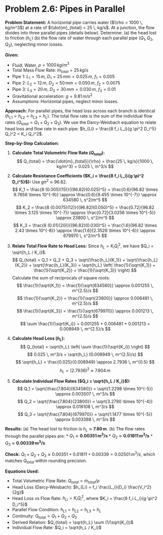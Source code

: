 # Problem 2.6: Pipes in Parallel

**Problem Statement:**
A horizontal pipe carries water ($\\rho = 1000 \, kg/m^3$) at a rate of $\\dot{m}_{total} = 25 \, kg/s$. At a junction, the flow divides into three parallel pipes (details below). Determine:
(a) the head lost to friction ($h_L$)
(b) the flow rate of water through each parallel pipe ($Q_1, Q_2, Q_3$), neglecting minor losses.

**Given:**
*   Fluid: Water, $\rho = 1000 \, kg/m^3$
*   Total Mass Flow Rate: $\dot{m}_{total} = 25 \, kg/s$
*   Pipe 1: $L_1 = 15 \, m$, $D_1 = 25 \, mm = 0.025 \, m$, $f_1 = 0.005$
*   Pipe 2: $L_2 = 12 \, m$, $D_2 = 50 \, mm = 0.050 \, m$, $f_2 = 0.0075$
*   Pipe 3: $L_3 = 20 \, m$, $D_3 = 30 \, mm = 0.030 \, m$, $f_3 = 0.01$
*   Gravitational acceleration: $g = 9.81 \, m/s^2$
*   Assumptions: Horizontal pipes, neglect minor losses.

**Approach:**
For parallel pipes, the head loss across each branch is identical ($h_{L1} = h_{L2} = h_{L3} = h_L$). The total flow rate is the sum of the individual flow rates ($Q_{total} = Q_1 + Q_2 + Q_3$). We use the Darcy-Weisbach equation to relate head loss and flow rate in each pipe: $h_{Li} = \frac{8 f_i L_i}{g \pi^2 D_i^5} Q_i^2 = K_i Q_i^2$.

**Step-by-Step Calculation:**

1.  **Calculate Total Volumetric Flow Rate ($Q_{total}$):**
    $$ Q_{total} = \frac{\dot{m}_{total}}{\rho} = \frac{25 \, kg/s}{1000 \, kg/m^3} = 0.025 \, m^3/s $$ 

2.  **Calculate Resistance Coefficients ($K_i = \frac{8 f_i L_i}{g \pi^2 D_i^5}$):**
    Use $g \pi^2 \approx 96.82$.
    $$ K_1 = \frac{8 (0.005)(15)}{(96.82)(0.025)^5} = \frac{0.6}{96.82 \times 9.7656 \times 10^{-9}} \approx \frac{0.6}{9.455 \times 10^{-7}} \approx 634580 \, s^2/m^5 $$ 
    $$ K_2 = \frac{8 (0.0075)(12)}{(96.82)(0.050)^5} = \frac{0.72}{96.82 \times 3.125 \times 10^{-7}} \approx \frac{0.72}{3.0256 \times 10^{-5}} \approx 23800 \, s^2/m^5 $$ 
    $$ K_3 = \frac{8 (0.01)(20)}{(96.82)(0.030)^5} = \frac{1.6}{96.82 \times 2.43 \times 10^{-8}} \approx \frac{1.6}{2.3526 \times 10^{-6}} \approx 679970 \, s^2/m^5 $$ 

3.  **Relate Total Flow Rate to Head Loss:**
    Since $h_L = K_i Q_i^2$, we have $Q_i = \sqrt{h_L / K_i}$.
    $$ Q_{total} = Q_1 + Q_2 + Q_3 = \sqrt{\frac{h_L}{K_1}} + \sqrt{\frac{h_L}{K_2}} + \sqrt{\frac{h_L}{K_3}} = \sqrt{h_L} \left( \frac{1}{\sqrt{K_1}} + \frac{1}{\sqrt{K_2}} + \frac{1}{\sqrt{K_3}} \right) $$ 
    Calculate the sum of reciprocals of square roots:
    $$ \frac{1}{\sqrt{K_1}} = \frac{1}{\sqrt{634580}} \approx 0.001255 \, m^{2.5}/s $$ 
    $$ \frac{1}{\sqrt{K_2}} = \frac{1}{\sqrt{23800}} \approx 0.006481 \, m^{2.5}/s $$ 
    $$ \frac{1}{\sqrt{K_3}} = \frac{1}{\sqrt{679970}} \approx 0.001213 \, m^{2.5}/s $$ 
    $$ \sum \frac{1}{\sqrt{K_i}} = 0.001255 + 0.006481 + 0.001213 = 0.008949 \, m^{2.5}/s $$ 

4.  **Calculate Head Loss ($h_L$):**
    $$ Q_{total} = \sqrt{h_L} \left( \sum \frac{1}{\sqrt{K_i}} \right) $$ 
    $$ 0.025 \, m^3/s = \sqrt{h_L} (0.008949 \, m^{2.5}/s) $$ 
    $$ \sqrt{h_L} = \frac{0.025}{0.008949} \approx 2.7936 \, m^{0.5} $$ 
    $$ h_L = (2.7936)^2 \approx 7.804 \, m $$ 

5.  **Calculate Individual Flow Rates ($Q_i = \sqrt{h_L / K_i}$):**
    $$ Q_1 = \sqrt{\frac{7.804}{634580}} = \sqrt{1.2298 \times 10^{-5}} \approx 0.003507 \, m^3/s $$ 
    $$ Q_2 = \sqrt{\frac{7.804}{23800}} = \sqrt{3.2790 \times 10^{-4}} \approx 0.018108 \, m^3/s $$ 
    $$ Q_3 = \sqrt{\frac{7.804}{679970}} = \sqrt{1.1477 \times 10^{-5}} \approx 0.003388 \, m^3/s $$ 

**Results:**
(a) The head lost to friction is $h_L \approx \mathbf{7.80 \, m}$.
(b) The flow rates through the parallel pipes are:
    *   $Q_1 \approx \mathbf{0.00351 \, m^3/s}$
    *   $Q_2 \approx \mathbf{0.01811 \, m^3/s}$
    *   $Q_3 \approx \mathbf{0.00339 \, m^3/s}$

**Check:** $Q_1 + Q_2 + Q_3 \approx 0.00351 + 0.01811 + 0.00339 = 0.02501 \, m^3/s$, which matches $Q_{total}$ within rounding precision.

**Equations Used:**
*   Total Volumetric Flow Rate: $Q_{total} = \dot{m}_{total} / \rho$
*   Head Loss (Darcy-Weisbach): $h_{Li} = f_i \frac{L_i}{D_i} \frac{V_i^2}{2g}$
*   Head Loss vs Flow Rate: $h_{Li} = K_i Q_i^2$, where $K_i = \frac{8 f_i L_i}{g \pi^2 D_i^5}$
*   Parallel Flow Condition: $h_{L1} = h_{L2} = h_{L3} = h_L$
*   Continuity: $Q_{total} = Q_1 + Q_2 + Q_3$
*   Derived Relation: $Q_{total} = \sqrt{h_L} \sum (1/\sqrt{K_i})$
*   Individual Flow Rate: $Q_i = \sqrt{h_L / K_i}$
